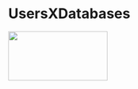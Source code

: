 # UsersXDatabases

<img src="https://github.com/SoilentDot/UsersXDatabases/assets/116817915/3c88afbc-bc18-4e16-af4a-a913c823ed31" width="200" height="100">

